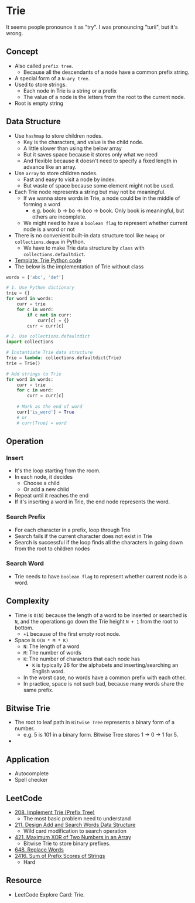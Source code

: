 # Trie

It seems people pronounce it as "try". I was pronouncing "turii", but it's wrong.

## Concept

- Also called `prefix tree`.
  - Because all the descendants of a node have a common prefix string.
- A special form of a `N-ary tree`.
- Used to store strings.
  - Each node in Trie is a string or a prefix
  - The value of a node is the letters from the root to the current node.
- Root is empty string

## Data Structure

- Use `hashmap` to store children nodes.
  - Key is the characters, and value is the child node.
  - A little slower than using the below array
  - But it saves space because it stores only what we need
  - And flexible because it doesn't need to specify a fixed length in advance like an array.
- Use `array` to store children nodes.
  - Fast and easy to visit a node by index.
  - But waste of space because some element might not be used.
- Each Trie node represents a string but may not be meaningful.
  - If we wanna store words in Trie, a node could be in the middle of forming a word
    - e.g. book: b -> bo -> boo -> book. Only book is meaningful, but others are incomplete.
  - We might need to have a `boolean flag` to represent whether current node is a word or not
- There is no convenient built-in data structure tool like `heapq` or `collections.deque` in Python.
  - We have to make Trie data structure by `class` with `collections.defaultdict`.
- [Template: Trie Python code](https://github.com/yukikitayama/leetcode-python/blob/main/algorithm/trie/Trie.py)
- The below is the implementation of Trie without class

```python
words = ['abc', 'def']

# 1. Use Python dictionary
trie = {}
for word in words:
    curr = trie
    for c in word:
        if c not in curr:
            curr[c] = {}
        curr = curr[c]

# 2. Use collections.defaultdict
import collections

# Instantiate Trie data structure
Trie = lambda: collections.defaultdict(Trie)
trie = Trie()

# Add strings to Trie
for word in words:
    curr = trie
    for c in word:
        curr = curr[c]
    
    # Mark as the end of word
    curr['is_word'] = True
    # or
    # curr[True] = word
```

## Operation

### Insert

- It's the loop starting from the room.
- In each node, it decides
  - Choose a child
  - Or add a new child
- Repeat until it reaches the end
- If it's inserting a word in Trie, the end node represents the word.

### Search Prefix

- For each character in a prefix, loop through Trie
- Search fails if the current character does not exist in Trie
- Search is successful if the loop finds all the characters in going down from the root to children nodes

### Search Word

- Trie needs to have `boolean flag` to represent whether current node is a word.

## Complexity

- Time is `O(N)` because the length of a word to be inserted or searched is `N`, and the operations go down the Trie 
  height `N + 1` from the root to bottom.
  - `+1` because of the first empty root node.
- Space is `O(N * M * K)`
  - `N`: The length of a word
  - `M`: The number of words
  - `K`: The number of characters that each node has
    - `K` is typically 26 for the alphabets and inserting/searching an English word.
  - In the worst case, no words have a common prefix with each other.
  - In practice, space is not such bad, because many words share the same prefix.

## Bitwise Trie

- The root to leaf path in `Bitwise Tree` represents a binary form of a number.
  - e.g. 5 is 101 in a binary form. Bitwise Tree stores 1 -> 0 -> 1 for 5.
- 

## Application

- Autocomplete
- Spell checker

## LeetCode

- [208. Implement Trie (Prefix Tree)](https://leetcode.com/problems/implement-trie-prefix-tree/)
  - The most basic problem need to understand
- [211. Design Add and Search Words Data Structure](https://leetcode.com/problems/design-add-and-search-words-data-structure/)
  - Wild card modification to search operation
- [421. Maximum XOR of Two Numbers in an Array](https://leetcode.com/problems/maximum-xor-of-two-numbers-in-an-array/)
  - Bitwise Trie to store binary prefixes.
- [648. Replace Words](https://leetcode.com/problems/replace-words/description)
- [2416. Sum of Prefix Scores of Strings](https://leetcode.com/problems/sum-of-prefix-scores-of-strings/description/)
  - Hard

## Resource

- LeetCode Explore Card: Trie.
